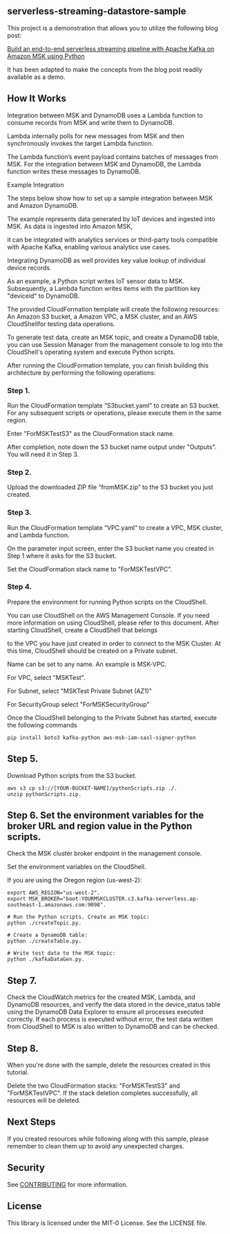 ## serverless-streaming-datastore-sample
This project is a demonstration that allows you to utilize the following blog post:

[Build an end-to-end serverless streaming pipeline with Apache Kafka on Amazon MSK using Python](https://aws.amazon.com/blogs/big-data/build-an-end-to-end-serverless-streaming-pipeline-with-apache-kafka-on-amazon-msk-using-python/)

It has been adapted to make the concepts from the blog post readily available as a demo.

## How It Works

Integration between MSK and DynamoDB uses a Lambda function to consume records from MSK and write them to DynamoDB. 

Lambda internally polls for new messages from MSK and then synchronously invokes the target Lambda function.

The Lambda function’s event payload contains batches of messages from MSK. For the integration between MSK and DynamoDB, the Lambda function writes these messages to DynamoDB. 

Example Integration

The steps below show how to set up a sample integration between MSK and Amazon DynamoDB. 

The example represents data generated by IoT devices and ingested into MSK. As data is ingested into Amazon MSK, 

it can be integrated with analytics services or third-party tools compatible with Apache Kafka, enabling various analytics use cases.

Integrating DynamoDB as well provides key value lookup of individual device records.

As an example, a Python script writes IoT sensor data to MSK. Subsequently, a Lambda function writes items with the partition key "deviceid" to DynamoDB.

The provided CloudFormation template will create the following resources: An Amazon S3 bucket, a Amazon VPC, a MSK cluster, and an AWS CloudShellfor testing data operations.

To generate test data, create an MSK topic, and create a DynamoDB table, you can use Session Manager from the management console to log into the CloudShell's operating system and execute Python scripts.

After running the CloudFormation template, you can finish building this architecture by performing the following operations:

### Step 1. 

Run the CloudFormation template “S3bucket.yaml” to create an S3 bucket. For any subsequent scripts or operations, please execute them in the same region.

Enter "ForMSKTestS3" as the CloudFormation stack name.

After completion, note down the S3 bucket name output under "Outputs". You will need it in Step 3. 
 
### Step 2. 

Upload the downloaded ZIP file “fromMSK.zip” to the S3 bucket you just created.
 
### Step 3.  

Run the CloudFormation template “VPC.yaml” to create a VPC, MSK cluster, and Lambda function.

On the parameter input screen, enter the S3 bucket name you created in Step 1 where it asks for the S3 bucket.

Set the CloudFormation stack name to "ForMSKTestVPC".
 
### Step 4. 

Prepare the environment for running Python scripts on the CloudShell.

You can use CloudShell on the AWS Management Console. If you need more information on using CloudShell, please refer to this document. After starting CloudShell, create a CloudShell that belongs 

to the VPC you have just created in order to connect to the MSK Cluster. At this time, CloudShell should be created on a Private subnet.

Name can be set to any name. An example is MSK-VPC.

For VPC, select "MSKTest".

For Subnet, select "MSKTest Private Subnet (AZ1)"

For SecurityGroup select "ForMSKSecurityGroup"

Once the CloudShell belonging to the Private Subnet has started, execute the following commands
```
pip install boto3 kafka-python aws-msk-iam-sasl-signer-python
```
## Step 5.
Download Python scripts from the S3 bucket.
```
aws s3 cp s3://[YOUR-BUCKET-NAME]/pythonScripts.zip ./.
unzip pythonScripts.zip.
```

## Step 6. Set the environment variables for the broker URL and region value in the Python scripts.

Check the MSK cluster broker endpoint in the management console.
  
Set the environment variables on the CloudShell.

If you are using the Oregon region (us-west-2):

```
export AWS_REGION="us-west-2".
export MSK_BROKER="boot-YOURMSKCLUSTER.c3.kafka-serverless.ap-southeast-1.amazonaws.com:9098".

# Run the Python scripts. Create an MSK topic:
python ./createTopic.py.

# Create a DynamoDB table:
python ./createTable.py.

# Write test data to the MSK topic:
python ./kafkaDataGen.py.
```

## Step 7.

Check the CloudWatch metrics for the created MSK, Lambda, and DynamoDB resources, and verify the data stored in the device_status table using the DynamoDB Data Explorer to ensure all processes executed correctly. 
If each process is executed without error, the test data written from CloudShell to MSK is also written to DynamoDB and can be checked.
 

## Step 8.

When you're done with the sample, delete the resources created in this tutorial.

Delete the two CloudFormation stacks: "ForMSKTestS3" and "ForMSKTestVPC". If the stack deletion completes successfully, all resources will be deleted.

## Next Steps

If you created resources while following along with this sample, please remember to clean them up to avoid any unexpected charges.


## Security

See [CONTRIBUTING](CONTRIBUTING.md#security-issue-notifications) for more information.

## License

This library is licensed under the MIT-0 License. See the LICENSE file.

